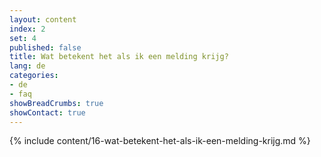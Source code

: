 ```yaml
---
layout: content
index: 2
set: 4
published: false
title: Wat betekent het als ik een melding krijg? 
lang: de
categories:
- de
- faq
showBreadCrumbs: true
showContact: true
---
```

{% include content/16-wat-betekent-het-als-ik-een-melding-krijg.md %}
